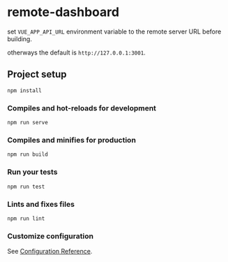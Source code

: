 # remote-dashboard

set `VUE_APP_API_URL` environment variable to the remote server URL before building. 

otherways the default is `http://127.0.0.1:3001`.

## Project setup
```
npm install
```

### Compiles and hot-reloads for development
```
npm run serve
```

### Compiles and minifies for production
```
npm run build
```

### Run your tests
```
npm run test
```

### Lints and fixes files
```
npm run lint
```

### Customize configuration
See [Configuration Reference](https://cli.vuejs.org/config/).
